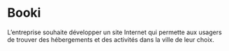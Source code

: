 # Booki

L’entreprise souhaite développer un site Internet qui permette aux usagers de trouver des hébergements et des activités dans la ville de leur choix.